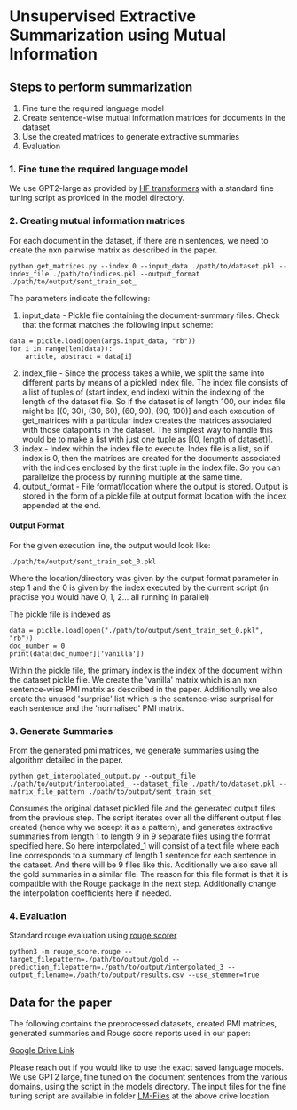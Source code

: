 # Unsupervised Extractive Summarization using Mutual Information

## Steps to perform summarization 

1. Fine tune the required language model
2. Create sentence-wise mutual information matrices for documents in the dataset
3. Use the created matrices to generate extractive summaries
4. Evaluation

### 1. Fine tune the required language model

We use GPT2-large as provided by [HF transformers](https://github.com/huggingface/transformers) with a standard fine tuning script as provided in the model directory.

### 2. Creating mutual information matrices 

For each document in the dataset, if there are n sentences, we need to create the nxn pairwise matrix as described in the paper. <br/>

```
python get_matrices.py --index 0 --input_data ./path/to/dataset.pkl --index_file ./path/to/indices.pkl --output_format ./path/to/output/sent_train_set_
```

The parameters indicate the following:
1. input\_data - Pickle file containing the document-summary files. Check that the format matches the following input scheme: 
```
data = pickle.load(open(args.input_data, "rb"))
for i in range(len(data)):
    article, abstract = data[i]
```
2. index\_file - Since the process takes a while, we split the same into different parts by means of a pickled index file. The index file consists of a list of tuples of (start index, end index) within the indexing of the length of the dataset file. So if the dataset is of length 100, our index file might be [(0, 30), (30, 60), (60, 90), (90, 100)] and each execution of get\_matrices with a particular index creates the matrices associated with those datapoints in the dataset. The simplest way to handle this would be to make a list with just one tuple as [(0, length of dataset)].
3. index - Index within the index file to execute. Index file is a list, so if index is 0, then the matrices are created for the documents associated with the indices enclosed by the first tuple in the index file. So you can parallelize the process by running multiple at the same time. 
4. output\_format - File format/location where the output is stored. Output is stored in the form of a pickle file at output format location with the index appended at the end. 

#### Output Format
For the given execution line, the output would look like:
```
./path/to/output/sent_train_set_0.pkl
```
Where the location/directory was given by the output format parameter in step 1 and the 0 is given by the index executed by the current script (in practise you would have 0, 1, 2... all running in parallel)<br/>

The pickle file is indexed as 
```
data = pickle.load(open("./path/to/output/sent_train_set_0.pkl", "rb"))
doc_number = 0
print(data[doc_number]['vanilla'])
```
Within the pickle file, the primary index is the index of the document within the dataset pickle file. We create the 'vanilla' matrix which is an nxn sentence-wise PMI matrix as described in the paper. Additionally we also create the unused 'surprise' list which is the sentence-wise surprisal for each sentence and the 'normalised' PMI matrix.

### 3. Generate Summaries
From the generated pmi matrices, we generate summaries using the algorithm detailed in the paper. 
```
python get_interpolated_output.py --output_file ./path/to/output/interpolated_ --dataset_file ./path/to/dataset.pkl --matrix_file_pattern ./path/to/output/sent_train_set_ 
```
Consumes the original dataset pickled file and the generated output files from the previous step. The script iterates over all the different output files created (hence why we aceept it as a pattern), and generates extractive summaries from length 1 to length 9 in 9 separate files using the format specified here. So here interpolated\_1 will consist of a text file where each line corresponds to a summary of length 1 sentence for each sentence in the dataset. And there will be 9 files like this. Additionally we also save all the gold summaries in a similar file. The reason for this file format is that it is compatible with the Rouge package in the next step. Additionally change the interpolation coefficients here if needed. 

### 4. Evaluation 
Standard rouge evaluation using [rouge scorer](https://github.com/google-research/google-research/tree/master/rouge)
```
python3 -m rouge_score.rouge --target_filepattern=./path/to/output/gold --prediction_filepattern=./path/to/output/interpolated_3 --output_filename=./path/to/output/results.csv --use_stemmer=true
```

## Data for the paper
The following contains the preprocessed datasets, created PMI matrices, generated summaries and Rouge score reports used in our paper: <br>

[Google Drive Link](https://drive.google.com/drive/folders/1dBPd7trOOdKTNFDtUSGH9Z3zZ2PucDmL?usp=sharing) <br>

Please reach out if you would like to use the exact saved language models. We use GPT2 large, fine tuned on the document sentences from the various domains, using the script in the models directory. The input files for the fine tuning script are available in folder [LM-Files](https://drive.google.com/drive/folders/1XrlzvJqmvcK0IpYK-VwIN5tk2y6iIILi?usp=sharing) at the above drive location.
